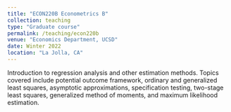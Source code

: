 ```yaml
---
title: "ECON220B Econometrics B"
collection: teaching
type: "Graduate course"
permalink: /teaching/econ220b
venue: "Economics Department, UCSD"
date: Winter 2022
location: "La Jolla, CA"
---
```


Introduction to regression analysis and other estimation methods. Topics covered include potential outcome framework, ordinary and generalized least squares, asymptotic approximations, specification testing, two-stage least squares, generalized method of moments, and maximum likelihood estimation.
